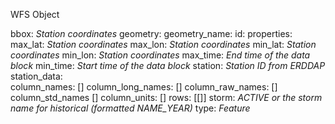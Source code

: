 WFS Object

bbox: *Station coordinates*
geometry:
geometry_name:
id:
properties: 
    max_lat: *Station coordinates*
    max_lon: *Station coordinates*
    min_lat: *Station coordinates*
    min_lon: *Station coordinates*
    max_time: *End time of the data block*
    min_time: *Start time of the data block*
    station: *Station ID from ERDDAP*
    station_data:   
        column_names: []
        column_long_names: []
        column_raw_names: []
        column_std_names []
        column_units: []
        rows: [[]]
    storm: *ACTIVE or the storm name for historical (formatted NAME_YEAR)*
type: *Feature*